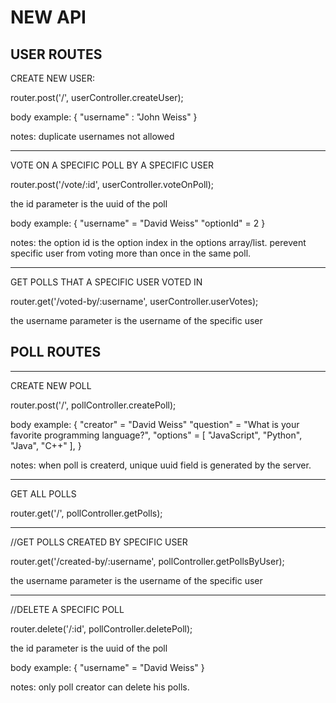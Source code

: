 # NEW API


## USER ROUTES

CREATE NEW USER:

router.post('/', userController.createUser); 

body example:
{
   "username" : "John Weiss"
}

notes: duplicate usernames not allowed

------------------------------------------
VOTE ON A SPECIFIC POLL BY A SPECIFIC USER

router.post('/vote/:id', userController.voteOnPoll);

the id parameter is the uuid of the poll

body example:
{
   "username" = "David Weiss"
   "optionId" = 2
}

notes: the option id is the option index in the options array/list.
perevent specific user from voting more than once in the same poll.


------------------------------------------
GET POLLS THAT A SPECIFIC USER VOTED IN

router.get('/voted-by/:username', userController.userVotes);

the username parameter is the username of the specific user


## POLL ROUTES
-------------------------------------------
CREATE NEW POLL

router.post('/', pollController.createPoll);

body example:
{
   "creator" = "David Weiss"
   "question" = "What is your favorite programming language?",
   "options" = [
      "JavaScript",
      "Python", 
      "Java", 
      "C++"
      ],
}

notes: when poll is createrd, unique uuid field is generated by the server.

-------------------------------------------
GET ALL POLLS

router.get('/', pollController.getPolls);

-------------------------------------------
//GET POLLS CREATED BY SPECIFIC USER

router.get('/created-by/:username', pollController.getPollsByUser);

the username parameter is the username of the specific user


-------------------------------------------
//DELETE A SPECIFIC POLL

router.delete('/:id', pollController.deletePoll);

the id parameter is the uuid of the poll

body example:
{
   "username" = "David Weiss"
}

notes: only poll creator can delete his polls.